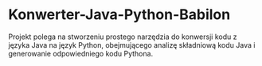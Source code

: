 # Konwerter-Java-Python-Babilon
Projekt polega na stworzeniu prostego narzędzia do konwersji kodu z języka Java na język Python, obejmującego analizę składniową kodu Java i generowanie odpowiedniego kodu Pythona.
